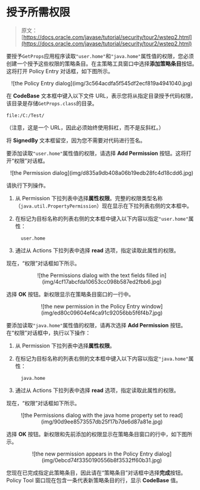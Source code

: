 # 授予所需权限

> 原文： [https://docs.oracle.com/javase/tutorial/security/tour2/wstep2.html](https://docs.oracle.com/javase/tutorial/security/tour2/wstep2.html)

要授予`GetProps`应用程序读取`"user.home"`和`"java.home"`属性值的权限，您必须创建一个授予这些权限的策略条目。在主策略工具窗口中选择**添加策略条目**按钮。这将打开 Policy Entry 对话框，如下图所示。

<center>![the Policy Entry dialog](img/3c564acdfa5f545df2ecf819a4941040.jpg)</center>

在 **CodeBase** 文本框中键入以下文件 URL，表示您将从指定目录授予代码权限，该目录是存储`GetProps.class`的目录。

```
file:/C:/Test/

```

（注意，这是一个 URL，因此必须始终使用斜杠，而不是反斜杠。）

将 **SignedBy** 文本框留空，因为您不需要对代码进行签名。

要添加读取`"user.home"`属性值的权限，请选择 **Add Permission** 按钮。这将打开“权限”对话框。

<center>![the Permission dialog](img/d835a9db408a06b19edb28fc4d18cdd6.jpg)</center>

请执行下列操作。

1.  从 Permission 下拉列表中选择**属性权限**。完整的权限类型名称（`java.util.PropertyPermission`）现在显示在下拉列表右侧的文本框中。
2.  在标记为目标名称的列表右侧的文本框中键入以下内容以指定`"user.home"`属性：

    ```
      user.home  
    ```

3.  通过从 Actions 下拉列表中选择 **read** 选项，指定读取此属性的权限。

现在，“权限”对话框如下所示。

<center>![the Permissions dialog with the text fields filled in](img/4cf17abcfda10653cc098b587ed2fbb6.jpg)</center>

选择 **OK** 按钮。新权限显示在策略条目窗口的一行中。

<center>![the new permission in the Policy Entry window](img/ed80c09604ef4ca91c92056bb5f6f4b7.jpg)</center>

要添加读取`"java.home"`属性值的权限，请再次选择 **Add Permission** 按钮。在“权限”对话框中，执行以下操作：

1.  从 Permission 下拉列表中选择**属性权限**。
2.  在标记为目标名称的列表右侧的文本框中键入以下内容以指定`"java.home"`属性：

    ```
      java.home  
    ```

3.  通过从 Actions 下拉列表中选择 **read** 选项，指定读取此属性的权限。

现在，“权限”对话框如下所示。

<center>![the Permissions dialog with the java home property set to read](img/90d9ee8573557db25f17b7de6d87a81e.jpg)</center>

选择 **OK** 按钮。新权限和先前添加的权限显示在策略条目窗口的行中，如下图所示。

<center>![the new permission appears in the Policy Entry dialog](img/0ebcd74f3350190556b8f3532ff60b31.jpg)</center>

您现在已完成指定此策略条目，因此请在“策略条目”对话框中选择**完成**按钮。 Policy Tool 窗口现在包含一条代表新策略条目的行，显示 **CodeBase** 值。